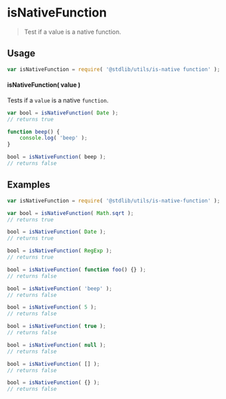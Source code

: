 # isNativeFunction

> Test if a value is a native function.


<section class="usage">

## Usage

``` javascript
var isNativeFunction = require( '@stdlib/utils/is-native function' );
```

#### isNativeFunction( value )

Tests if a `value` is a native `function`.

``` javascript
var bool = isNativeFunction( Date );
// returns true

function beep() {
    console.log( 'beep' );
}

bool = isNativeFunction( beep );
// returns false
```

</section>

<!-- /.usage -->


<section class="examples">

## Examples

``` javascript
var isNativeFunction = require( '@stdlib/utils/is-native-function' );

var bool = isNativeFunction( Math.sqrt );
// returns true

bool = isNativeFunction( Date );
// returns true

bool = isNativeFunction( RegExp );
// returns true

bool = isNativeFunction( function foo() {} );
// returns false

bool = isNativeFunction( 'beep' );
// returns false

bool = isNativeFunction( 5 );
// returns false

bool = isNativeFunction( true );
// returns false

bool = isNativeFunction( null );
// returns false

bool = isNativeFunction( [] );
// returns false

bool = isNativeFunction( {} );
// returns false
```

</section>

<!-- /.examples -->


<section class="links">

</section>

<!-- /.links -->
